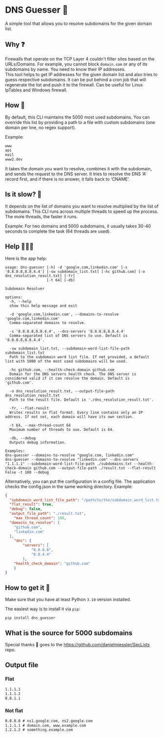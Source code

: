 # DNS Guesser 🧐

A simple tool that allows you to resolve subdomains for the given domain list.

## Why ❓

Firewalls that operate on the TCP Layer 4 couldn't filter sites based on the URLs/Domains. For example, you cannot block `domain.com` or any of its subdomains by name. You need to know their IP addresses.  
This tool helps to get IP addresses for the given domain list and also tries to guess respective subdomains. It can be put behind a cron job that will regenerate the list and push it to the firewall.
Can be useful for Linux IpTables and Windows firewall.

## How 🤔

By default, this CLI maintains the 5000 most used subdomains. You can override this list by providing a path to a file with custom subdomains (one domain per line, no regex support).

Example:
```txt
www
api
mail
www2.dev
```

It takes the domain you want to resolve, combines it with the subdomain, and sends the request to the DNS server. It tries to resolve the DNS ‘A’ record first, and if there is no answer, it falls back to ‘CNAME’.

## Is it slow? 🐌

It depends on the list of domains you want to resolve multiplied by the list of subdomains.
This CLI runs across multiple threads to speed up the process. The more threads, the faster it runs.

Example:
For two domains and 5000 subdomains, it usually takes 30-40 seconds to complete the task (64 threads are used).

## Help 🧑🏼‍💻

Here is the app help:
```
usage: dns-guesser [-h] -d 'google.com,linkedin.com' [-s '8.8.8.8,8.8.4.4'] [-sw subdomain_list.txt] [-hc github.com] [-o dns_resolution_result.txt] [-fr]
                   [-t 64] [-db]

Subdomain Resolver

options:
  -h, --help            
  show this help message and exit
  
  -d 'google.com,linkedin.com', --domains-to-resolve 'google.com,linkedin.com'
  Comma-separated domains to resolve.
  
  -s '8.8.8.8,8.8.4.4', --dns-servers '8.8.8.8,8.8.4.4'
  Comma-separated list of DNS servers to use. Default is '8.8.8.8,8.8.4.4'.
  
  -sw subdomain_list.txt, --subdomain-word-list-file-path subdomain_list.txt
  Path to the subdomain word list file. If not provided, a default list with 5000 of the most used subdomains will be used.
  
  -hc github.com, --health-check-domain github.com
  Domain for the DNS servers health check. The DNS server is considered valid if it can resolve the domain. Default is 'github.com'.
  
  -o dns_resolution_result.txt, --output-file-path dns_resolution_result.txt
  Path to the result file. Default is './dns_resolution_result.txt'.
  
  -fr, --flat-result
  Writes results in flat format. Every line contains only an IP address. If not set, each domain will have its own section.
  
  -t 64, --max-thread-count 64
  Maximum number of threads to use. Default is 64.
  
  -db, --debug
  Outputs debug information.

Examples:
dns-guesser --domains-to-resolve "google.com, linkedin.com"
dns-guesser --domains-to-resolve "linkedin.com" --dns-servers "1.1.1.1" --subdomain-word-list-file-path ./subdomains.txt --health-check-domain github.com --output-file-path ./result.txt --flat-result False -t 100 --debug
```

Alternatively, you can put the configuration in a config file.
The application checks the config.json in the same working directory.
Example:
```json
{
  "subdomain_word_list_file_path": "/path/to/the/subdomain_word_list.txt",
  "flat_result": true,
  "debug": false,
  "output_file_path": "./result.txt",
	"max_thread_count": 100,
  "domains_to_resolve": [
    "github.com",
    "linkedin.com"
  ],
	"dns": {
		"servers": [
			"8.8.8.8",
			"8.8.4.4"
		],
    "health_check_domain": "github.com"
	}
}
```


## How to get it 🚀

Make sure that you have at least Python `3.10` version installed.

The easiest way is to install it via `pip`:

`pip install dns_guesser`

## What is the source for 5000 subdomains

Special thanks 🎸 goes to the https://github.com/danielmiessler/SecLists repo.

## Output file

### Flat
```txt
1.1.1.1
1.1.1.2
8.8.1.1
```

### Not flat
```txt
8.8.8.8 # ns1.google.com, ns2.google.com
1.1.1.1 # domain.com, www.example.com
1.2.1.2 # something.example.com
```